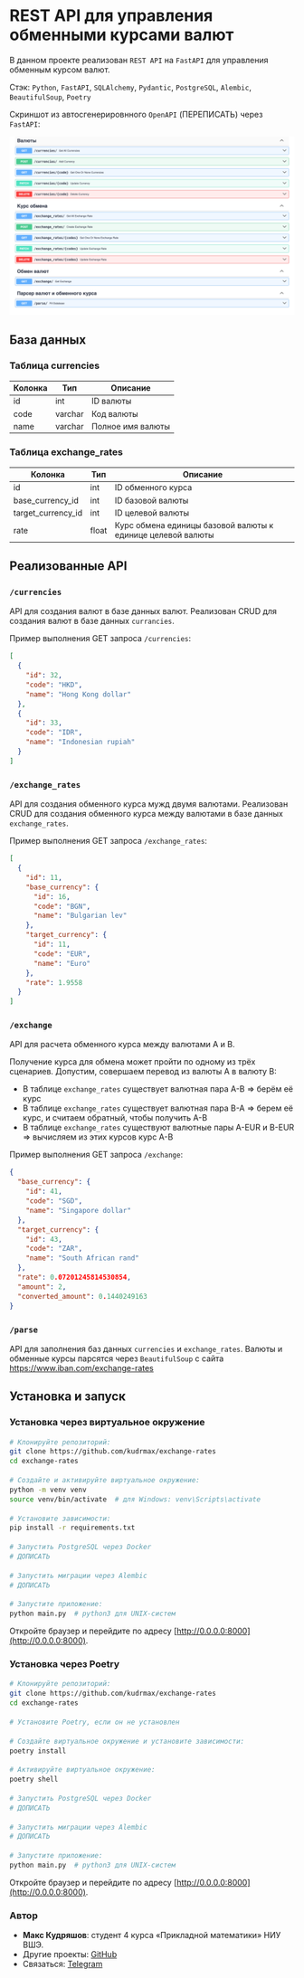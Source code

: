 # REST API для управления обменными курсами валют

В данном проекте реализован `REST API` на `FastAPI` для управления обменным курсом валют.

Стэк: `Python`, `FastAPI`, `SQLAlchemy`, `Pydantic`, `PostgreSQL`, `Alembic`, `BeautifulSoup`, `Poetry`

Скриншот из автосгенерировнного `OpenAPI` (ПЕРЕПИСАТЬ) через `FastAPI`:

![rest.png](docs/rest.png)

## База данных

### Таблица currencies

| Колонка | Тип     | Описание          |
|---------|---------|-------------------|
| id      | int     | ID валюты         |
| code    | varchar | Код валюты        |
| name    | varchar | Полное имя валюты |

### Таблица exchange_rates

| Колонка            | Тип   | Описание                                                    |
|--------------------|-------|-------------------------------------------------------------|
| id                 | int   | ID обменного курса                                          |
| base_currency_id   | int   | ID базовой валюты                                           |
| target_currency_id | int   | ID целевой валюты                                           |
| rate               | float | Курс обмена единицы базовой валюты к единице целевой валюты |

## Реализованные API

### `/currencies`

API для создания валют в базе данных валют. Реализован CRUD для создания валют в базе данных `currancies`.

Пример выполнения GET запроса `/currencies`:

```json
[
  {
    "id": 32,
    "code": "HKD",
    "name": "Hong Kong dollar"
  },
  {
    "id": 33,
    "code": "IDR",
    "name": "Indonesian rupiah"
  }
]
```

### `/exchange_rates`

API для создания обменного курса мужд двумя валютами. Реализован CRUD для создания обменного курса между валютами в базе
данных `exchange_rates`.

Пример выполнения GET запроса `/exchange_rates`:

```json
[
  {
    "id": 11,
    "base_currency": {
      "id": 16,
      "code": "BGN",
      "name": "Bulgarian lev"
    },
    "target_currency": {
      "id": 11,
      "code": "EUR",
      "name": "Euro"
    },
    "rate": 1.9558
  }
]
```

### `/exchange`

API для расчета обменного курса между валютами A и B. 

Получение курса для обмена может пройти по одному из трёх сценариев. Допустим, совершаем перевод из валюты A в валюту B:
- В таблице `exchange_rates` существует валютная пара A-B => берём её курс
- В таблице `exchange_rates` существует валютная пара B-A => берем её курс, и считаем обратный, чтобы получить A-B
- В таблице `exchange_rates` существуют валютные пары A-EUR и B-EUR => вычисляем из этих курсов курс A-B

Пример выполнения GET запроса `/exchange`:

```json
{
  "base_currency": {
    "id": 41,
    "code": "SGD",
    "name": "Singapore dollar"
  },
  "target_currency": {
    "id": 43,
    "code": "ZAR",
    "name": "South African rand"
  },
  "rate": 0.07201245814530854,
  "amount": 2,
  "converted_amount": 0.1440249163
}
```

### `/parse`

API для заполнения баз данных `currencies` и `exchange_rates`. Валюты и обменные курсы парсятся через `BeautifulSoup` с
сайта https://www.iban.com/exchange-rates

## Установка и запуск

### Установка через виртуальное окружение

```bash
# Клонируйте репозиторий:
git clone https://github.com/kudrmax/exchange-rates
cd exchange-rates

# Создайте и активируйте виртуальное окружение:
python -m venv venv
source venv/bin/activate  # для Windows: venv\Scripts\activate

# Установите зависимости:
pip install -r requirements.txt

# Запустить PostgreSQL через Docker
# ДОПИСАТЬ

# Запустить миграции через Alembic
# ДОПИСАТЬ

# Запустите приложение:
python main.py  # python3 для UNIX-систем
```

Откройте браузер и перейдите по адресу [http://0.0.0.0:8000](http://0.0.0.0:8000).

### Установка через Poetry

```bash
# Клонируйте репозиторий:
git clone https://github.com/kudrmax/exchange-rates
cd exchange-rates

# Установите Poetry, если он не установлен

# Создайте виртуальное окружение и установите зависимости:
poetry install

# Активируйте виртуальное окружение:
poetry shell

# Запустить PostgreSQL через Docker
# ДОПИСАТЬ

# Запустить миграции через Alembic
# ДОПИСАТЬ

# Запустите приложение:
python main.py  # python3 для UNIX-систем
```

Откройте браузер и перейдите по адресу [http://0.0.0.0:8000](http://0.0.0.0:8000).

### Автор

- **Макс Кудряшов**: студент 4 курса «Прикладной математики» НИУ ВШЭ.
- Другие проекты: [GitHub](https://github.com/kudrmax/)
- Связаться: [Telegram](https://t.me/kudrmax)
